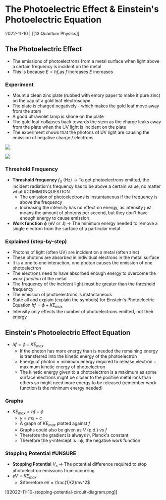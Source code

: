 # The Photoelectric Effect & Einstein's Photoelectric Equation
2022-11-10 | [[13 Quantum Physics]]

## The Photoelectric Effect
- The emissions of photoelectrons from a metal surface when light above a certain frequency is incident on the metal
- This is because $E = hf$,as $f$ increases $E$ increases

### Experiment
- Mount a clean zinc plate (rubbed with emory paper to make it pure zinc) on the cap of a gold leaf electroscope
- The plate is charged negatively - which makes the gold leaf move away from the stem
- A good ultraviolet lamp is shone on the plate
- The gold leaf collapses back towards the stem as the charge leaks away from the plate when the UV light is incident on the plate
- The experiment shows that the photons of UV light are causing the emission of negative charge / electrons 


![](https://cdn.savemyexams.co.uk/cdn-cgi/image/w=1920,f=auto/uploads/2021/05/22.1-Photoelectric-Experiment-1.png)

![](https://cdn.savemyexams.co.uk/cdn-cgi/image/w=1920,f=auto/uploads/2021/05/22.1-Photoelectric-Experiment-2.png)

### Threshold Frequency
- **Threshold frequency** $f_0$ (Hz) -> To get photoelectrons emitted, the incident radiation's frequency has to be above a certain value, no matter what #COMMONQUESTION
	- The emission of photoelectrons is instantaneous if the frequency is above the frequency
	- Increasing the intensity has no effect on energy, as intensity just means the amount of photons per second, but they don't have enough energy to cause emission
- **Work function** $\phi$ (eV or J) -> The minimum energy needed to remove a single electron from the surface of a particular metal

### Explained (step-by-step)
- Photons of light (often UV) are incident on a metal (often zinc)
- These photons are absorbed in individual electrons in the metal surface
- It is a one to one interaction, one photon causes the emission of one photoelectron
- The electrons need to have absorbed enough energy to overcome the *work function* of the metal
- The frequency of the incident light must be greater than the threshold frequency
- The emission of photoelectrons is instantaneous
- State all and explain (explain the symbols) for Einstein's Photoelectric Equation $hf = \phi + KE_{max}$
- Intensity only effects the number of photoelectrons emitted, not their energy

## Einstein's Photoelectric Effect Equation
- $hf = \phi + KE_{max}$
	- If the photon has more energy than is needed the remaining energy is transferred into the kinetic energy of the photoelectron
	- Energy of photon = minimum energy required to release electron + maximum kinetic energy of photoelectron
	- The kinetic energy given to a photoelectron is a maximum as some surface electrons might be closer to the positive metal ions than others so might need more energy to be released (remember work function is the minimum energy needed)

### Graphs
- $KE_{max} = hf - \phi$
	- $y = mx + c$
	- A graph of $KE_{max}$ plotted against $f$
	- Graphs could also be given as $V$ (p.d.) vs $f$
	- Therefore the gradient is always $h$, Planck's constant
	- Therefore the y-intercept is $-\phi$, the negative work function

### Stopping Potential #UNSURE
- **Stopping Potential** $V_s$ -> The potential difference required to stop photoelectron emissions from occurring
- $eV = KE_{max}$
	- $\therefore eV = \frac{1}{2}mv^2$ 

![[2022-11-10-stopping-potential-circuit-diagram.png]]

